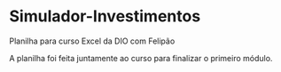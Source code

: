 # Simulador-Investimentos
Planilha para curso Excel da DIO com Felipão

A planilha foi feita juntamente ao curso para finalizar o primeiro módulo.
